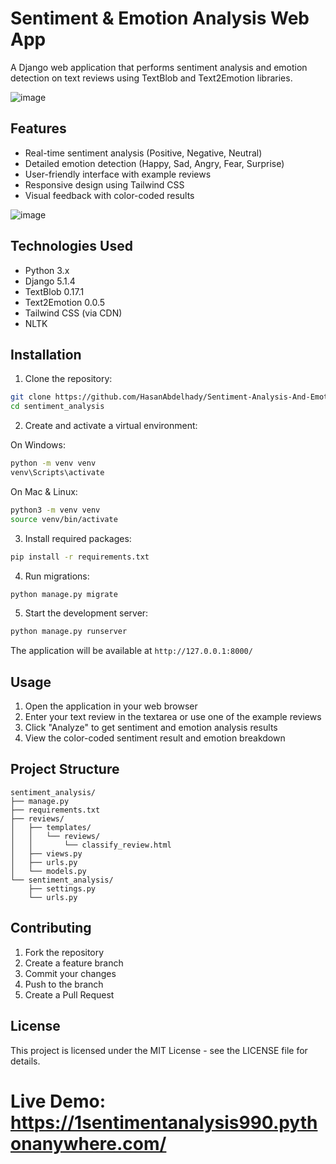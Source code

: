# Sentiment & Emotion Analysis Web App

A Django web application that performs sentiment analysis and emotion detection on text reviews using TextBlob and Text2Emotion libraries.

![image](https://github.com/user-attachments/assets/84a26c7d-fe9f-4d31-b7e9-c6238e1437ca)

## Features

- Real-time sentiment analysis (Positive, Negative, Neutral)
- Detailed emotion detection (Happy, Sad, Angry, Fear, Surprise)
- User-friendly interface with example reviews
- Responsive design using Tailwind CSS
- Visual feedback with color-coded results

![image](https://github.com/user-attachments/assets/2bce83e3-2098-4c1a-9984-e8313d69e323)


## Technologies Used

- Python 3.x
- Django 5.1.4
- TextBlob 0.17.1
- Text2Emotion 0.0.5
- Tailwind CSS (via CDN)
- NLTK

## Installation

1. Clone the repository:

```sh
git clone https://github.com/HasanAbdelhady/Sentiment-Analysis-And-Emotions-Detection.git
cd sentiment_analysis
```

2. Create and activate a virtual environment:

On Windows:
```sh
python -m venv venv
venv\Scripts\activate
```
On Mac & Linux:
```sh
python3 -m venv venv
source venv/bin/activate
```

3. Install required packages:

```sh
pip install -r requirements.txt
```

4. Run migrations:

```sh
python manage.py migrate
```

5. Start the development server:

```sh
python manage.py runserver
```

The application will be available at `http://127.0.0.1:8000/`

## Usage

1. Open the application in your web browser
2. Enter your text review in the textarea or use one of the example reviews
3. Click "Analyze" to get sentiment and emotion analysis results
4. View the color-coded sentiment result and emotion breakdown

## Project Structure

```
sentiment_analysis/
├── manage.py
├── requirements.txt
├── reviews/
│   ├── templates/
│   │   └── reviews/
│   │       └── classify_review.html
│   ├── views.py
│   ├── urls.py
│   └── models.py
└── sentiment_analysis/
    ├── settings.py
    └── urls.py
```

## Contributing

1. Fork the repository
2. Create a feature branch
3. Commit your changes
4. Push to the branch
5. Create a Pull Request

## License

This project is licensed under the MIT License - see the LICENSE file for details.

# **Live Demo**: https://1sentimentanalysis990.pythonanywhere.com/
